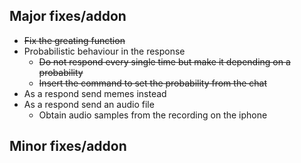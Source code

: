 ## Major fixes/addon
- ~~Fix the greating function~~
- Probabilistic behaviour in the response
    - ~~Do not respond every single time but make it depending on a probability~~
    - ~~Insert the command to set the probability from the chat~~
- As a respond send memes instead
- As a respond send an audio file
    - Obtain audio samples from the recording on the iphone

## Minor fixes/addon